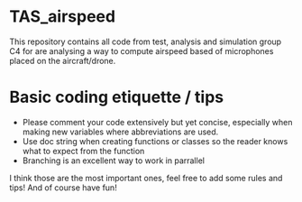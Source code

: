 # TAS_airspeed
This repository contains all code from test, analysis and simulation group C4 for are analysing a way to compute airspeed based of microphones placed on the aircraft/drone.

# Basic coding etiquette / tips

- Please comment your code extensively but yet concise, especially when making new variables where abbreviations are used. 
- Use doc string when creating functions or classes so the reader knows what to expect from the function
- Branching is an excellent way to work in parrallel

I think those are the most important ones, feel free to add some rules and tips! And of course have fun!
